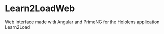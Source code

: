 # Learn2LoadWeb

Web interface made with Angular and PrimeNG for the Hololens application Learn2Load

